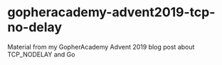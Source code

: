 # gopheracademy-advent2019-tcp-no-delay
Material from my GopherAcademy Advent 2019 blog post about TCP_NODELAY and Go
